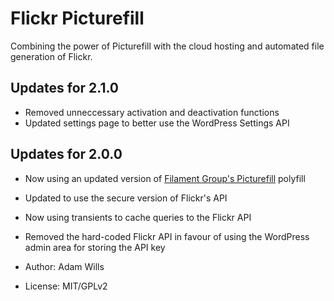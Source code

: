 # Flickr Picturefill
Combining the power of Picturefill with the cloud hosting and automated file generation of Flickr.

## Updates for 2.1.0
* Removed unneccessary activation and deactivation functions
* Updated settings page to better use the WordPress Settings API

## Updates for 2.0.0
* Now using an updated version of [Filament Group's Picturefill](http://scottjehl.github.io/picturefill/) polyfill
* Updated to use the secure version of Flickr's API
* Now using transients to cache queries to the Flickr API
* Removed the hard-coded Flickr API in favour of using the WordPress admin area for storing the API key


* Author: Adam Wills
* License: MIT/GPLv2
